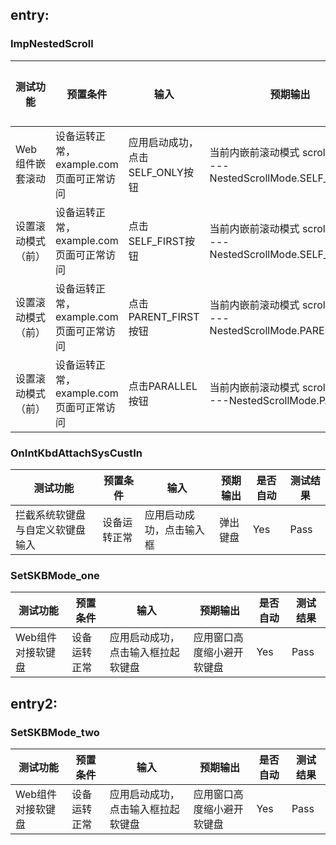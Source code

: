 ## entry:

### ImpNestedScroll

| 测试功能           | 预置条件                                 | 输入                            | 预期输出                                                     | 是否自动 | 测试结果 |
| ------------------ | ---------------------------------------- | ------------------------------- | ------------------------------------------------------------ | -------- | -------- |
| Web组件嵌套滚动    | 设备运转正常，example.com 页面可正常访问 | 应用启动成功，点击SELF_ONLY按钮 | 当前内嵌前滚动模式 scrollForward ---NestedScrollMode.SELF_ONLY | Yes      | Pass     |
| 设置滚动模式（前） | 设备运转正常，example.com 页面可正常访问 | 点击SELF_FIRST按钮              | 当前内嵌前滚动模式 scrollForward ---NestedScrollMode.SELF_FIRST | Yes      | Pass     |
| 设置滚动模式（前） | 设备运转正常，example.com 页面可正常访问 | 点击PARENT_FIRST按钮            | 当前内嵌前滚动模式 scrollForward ---NestedScrollMode.PARENT_FIRST | Yes      | Pass     |
| 设置滚动模式（前） | 设备运转正常，example.com 页面可正常访问 | 点击PARALLEL 按钮               | 当前内嵌前滚动模式 scrollForward ---NestedScrollMode.PARALLEL | Yes      | Pass     |

### OnIntKbdAttachSysCustIn

| 测试功能                         | 预置条件     | 输入                     | 预期输出 | 是否自动 | 测试结果 |
| -------------------------------- | ------------ | ------------------------ | -------- | -------- | -------- |
| 拦截系统软键盘与自定义软键盘输入 | 设备运转正常 | 应用启动成功，点击输入框 | 弹出键盘 | Yes      | Pass     |

### SetSKBMode_one

| 测试功能          | 预置条件     | 输入                               | 预期输出                   | 是否自动 | 测试结果 |
| ----------------- | ------------ | ---------------------------------- | -------------------------- | -------- | -------- |
| Web组件对接软键盘 | 设备运转正常 | 应用启动成功，点击输入框拉起软键盘 | 应用窗口高度缩小避开软键盘 | Yes      | Pass     |

## entry2:

### SetSKBMode_two

| 测试功能          | 预置条件     | 输入                               | 预期输出                   | 是否自动 | 测试结果 |
| ----------------- | ------------ | ---------------------------------- | -------------------------- | -------- | -------- |
| Web组件对接软键盘 | 设备运转正常 | 应用启动成功，点击输入框拉起软键盘 | 应用窗口高度缩小避开软键盘 | Yes      | Pass     |

